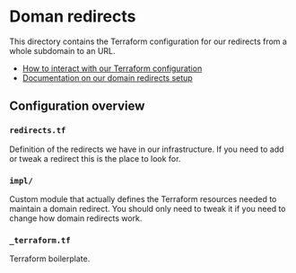 # Doman redirects

This directory contains the Terraform configuration for our redirects from a
whole subdomain to an URL.

* [How to interact with our Terraform configuration](../README.md)
* [Documentation on our domain redirects setup][forge]

[forge]: https://forge.rust-lang.org/infra/docs/dns.html

## Configuration overview

### `redirects.tf`

Definition of the redirects we have in our infrastructure. If you need to add
or tweak a redirect this is the place to look for.

### `impl/`

Custom module that actually defines the Terraform resources needed to maintain
a domain redirect. You should only need to tweak it if you need to change how
domain redirects work.

### `_terraform.tf`

Terraform boilerplate.
